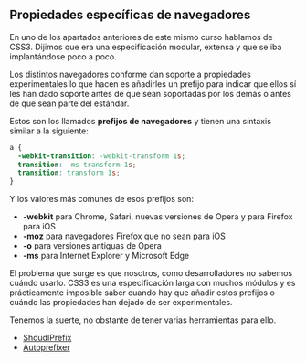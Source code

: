 ## Propiedades específicas de navegadores

En uno de los apartados anteriores de este mismo curso hablamos de CSS3. Dijimos que era una especificación modular, extensa y que se iba implantándose poco a poco.

Los distintos navegadores conforme dan soporte a propiedades experimentales lo que hacen es añadirles un prefijo para indicar que ellos sí les han dado soporte antes de que sean soportadas por los demás o antes de que sean parte del estándar.

Estos son los llamados **prefijos de navegadores** y tienen una síntaxis similar a la siguiente:

```css
a {
  -webkit-transition: -webkit-transform 1s;
  transition: -ms-transform 1s;
  transition: transform 1s;
}
```

Y los valores más comunes de esos prefijos son:

- **\-webkit** para Chrome, Safari, nuevas versiones de Opera y para Firefox para iOS
- **\-moz** para navegadores Firefox que no sean para iOS
- **\-o** para versiones antiguas de Opera
- **\-ms** para Internet Explorer y Microsoft Edge

El problema que surge es que nosotros, como desarrolladores no sabemos cuándo usarlo. CSS3 es una especificación larga con muchos módulos y es prácticamente imposible saber cuando hay que añadir estos prefijos o cuándo las propiedades han dejado de ser experimentales.

Tenemos la suerte, no obstante de tener varias herramientas para ello.

- [ShoudIPrefix](http://shouldiprefix.com/)
- [Autoprefixer](https://github.com/postcss/autoprefixer)
